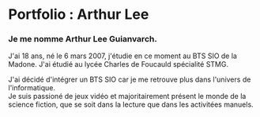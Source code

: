 <!DOCTYPE html>
<html>
<head>
<meta charset="utf-8" />
</head>
<h1>Portfolio : Arthur Lee</h1>
<p><h3>Je me nomme Arthur Lee Guianvarch.</h3> J'ai 18 ans, né le 6 mars 2007, j'étudie en ce moment au BTS SIO de la Madone. J'ai étudié au lycée Charles de Foucauld spécialité STMG.</p>
<p>J'ai décidé d'intégrer un BTS SIO car je me retrouve plus dans l'univers de l'informatique.<br> Je suis passioné de jeux vidéo et majoritairement présent le monde de la science fiction, que se soit dans la lecture que dans les activitées manuels. <br></p>
<p></p>
